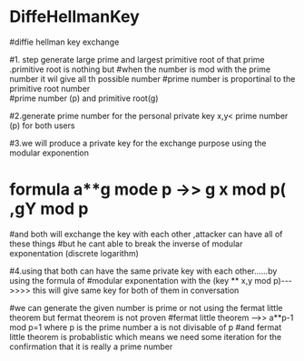 # DiffeHellmanKey

#diffie hellman key exchange

#1. step generate large prime and largest primitive root of that prime .primitive root is nothing but
#when the number is mod with the prime number it wil give all th possible number 
#prime number is proportinal to the primitive root number  
#prime number (p)  and primitive root(g)

#2.generate prime number for the personal private key x,y< prime number (p) for both users

#3.we will produce a private key for the exchange purpose using the modular exponention
# formula a**g mode p  ->>  g **x mod p( ,g**Y mod p

#and both will exchange the key with each other ,attacker can have all of these things
#but he cant able to break the inverse of modular exponentation (discrete logarithm)

#4.using that both can have the same private key with each other......by using the formula of 
#modular exponentation with the (key ** x,y mod p)--->>>> this will give same key for both of them in conversation

#we can generate the given number is prime or not using the fermat little theorem but fermat theorem is not proven
#fermat little theorem  -->>  a**p-1 mod p=1  where p is the prime number a is not divisable of p
#and fermat little theorem is probablistic which means we need some iteration for the confirmation that it is really a prime  number
